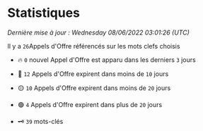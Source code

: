 # Statistiques


_Dernière mise à jour : Wednesday 08/06/2022 03:01:26 (UTC)_ 

Il y a `26`Appels d'Offre référencés sur les mots clefs choisis

- 🔥 `0` nouvel Appel d'Offre est apparu dans les derniers `3` jours
- 🔴  `12` Appels d'Offre expirent dans moins de `10` jours
- 🟡  `10` Appels d'Offre expirent dans moins de `20` jours
- 🟢  `4` Appels d'Offre expirent dans plus de `20` jours

- 🗝 `39` mots-clés